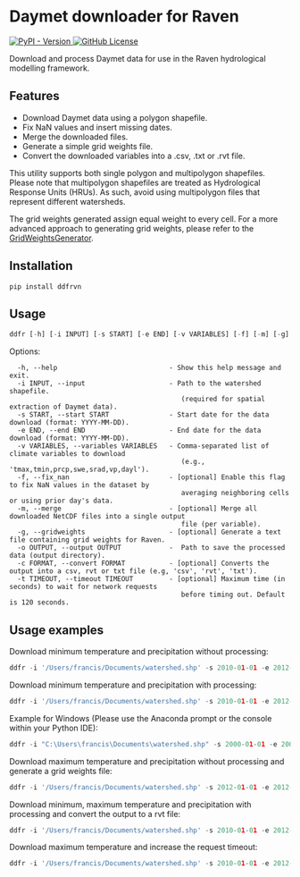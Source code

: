 # Daymet downloader for Raven
<a href='https://pypi.org/project/ddfrvn/' target='_blank'>
    <img alt="PyPI - Version" src="https://img.shields.io/pypi/v/ddfrvn">
</a>
<a href='https://github.com/Scriptbash/DaymetDownloaderForRaven/blob/main/LICENSE' target='_blank'>
    <img alt="GitHub License" src="https://img.shields.io/github/license/Scriptbash/DaymetDownloaderForRaven">
</a>

Download and process Daymet data for use in the Raven hydrological modelling framework.

## Features
 - Download Daymet data using a polygon shapefile.
 - Fix NaN values and insert missing dates.
 - Merge the downloaded files.
 - Generate a simple grid weights file.
 - Convert the downloaded variables into a .csv, .txt or .rvt file.

This utility supports both single polygon and multipolygon shapefiles. Please note that multipolygon shapefiles are treated as Hydrological Response Units (HRUs). As such, avoid using multipolygon files that represent different watersheds.

The grid weights generated assign equal weight to every cell. For a more advanced approach to generating grid weights, please refer to the [GridWeightsGenerator](https://github.com/julemai/GridWeightsGenerator).

## Installation

```shell
pip install ddfrvn
```

## Usage

```python
ddfr [-h] [-i INPUT] [-s START] [-e END] [-v VARIABLES] [-f] [-m] [-g] [-o OUTPUT] [-c FORMAT] [-t TIMEOUT]
```
Options:
```
  -h, --help                            - Show this help message and exit.
  -i INPUT, --input                     - Path to the watershed shapefile.
                                           (required for spatial extraction of Daymet data).
  -s START, --start START               - Start date for the data download (format: YYYY-MM-DD).
  -e END, --end END                     - End date for the data download (format: YYYY-MM-DD).
  -v VARIABLES, --variables VARIABLES   - Comma-separated list of climate variables to download 
                                           (e.g., 'tmax,tmin,prcp,swe,srad,vp,dayl').
  -f, --fix_nan                         - [optional] Enable this flag to fix NaN values in the dataset by
                                           averaging neighboring cells or using prior day's data.
  -m, --merge                           - [optional] Merge all downloaded NetCDF files into a single output
                                           file (per variable).
  -g, --gridweights                     - [optional] Generate a text file containing grid weights for Raven.
  -o OUTPUT, --output OUTPUT            -  Path to save the processed data (output directory).
  -c FORMAT, --convert FORMAT           - [optional] Converts the output into a csv, rvt or txt file (e.g, 'csv', 'rvt', 'txt').
  -t TIMEOUT, --timeout TIMEOUT         - [optional] Maximum time (in seconds) to wait for network requests
                                           before timing out. Default is 120 seconds.
```
## Usage examples

Download minimum temperature and precipitation without processing:

```python
ddfr -i '/Users/francis/Documents/watershed.shp' -s 2010-01-01 -e 2012-12-31 -v 'tmin,prcp' -o '/Users/francis/Documents/output'
```

Download minimum temperature and precipitation with processing:

```python
ddfr -i '/Users/francis/Documents/watershed.shp' -s 2010-01-01 -e 2012-12-31 -v 'tmin,prcp' -f -m -o '/Users/francis/Documents/output'
```

Example for Windows (Please use the Anaconda prompt or the console within your Python IDE):

```python
ddfr -i "C:\Users\francis\Documents\watershed.shp" -s 2000-01-01 -e 2005-12-31 -v "srad,swe" -f -m -o "C:\Users\francis\Documents\output"
```

Download maximum temperature and precipitation without processing and generate a grid weights file:

```python
ddfr -i '/Users/francis/Documents/watershed.shp' -s 2012-01-01 -e 2012-12-31 -v 'tmax,prcp' -g -o '/Users/francis/Documents/output'
```

Download minimum, maximum temperature and precipitation with processing and convert the output to a rvt file:

```python
ddfr -i '/Users/francis/Documents/watershed.shp' -s 2010-01-01 -e 2012-12-31 -v 'tmin,tmax,prcp' -f -m -o '/Users/francis/Documents/output' -c 'rvt'
```

Download maximum temperature and increase the request timeout:

```python
ddfr -i '/Users/francis/Documents/watershed.shp' -s 2010-01-01 -e 2012-12-31 -v 'tmax' -o '/Users/francis/Documents/output' -t 360
```
